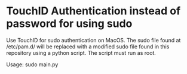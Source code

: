 # TouchID Authentication instead of password for using sudo
Use TouchID for sudo authentication on MacOS. The sudo file found at /etc/pam.d/ will be replaced with a modified sudo file found in this repository using a python script. The script must run as root.



Usage: sudo main.py
